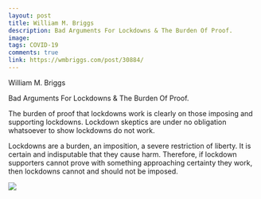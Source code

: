 ```yaml
---
layout: post
title: William M. Briggs
description: Bad Arguments For Lockdowns & The Burden Of Proof.
image: 
tags: COVID-19
comments: true
link: https://wmbriggs.com/post/30884/
---
```

William M. Briggs

Bad Arguments For Lockdowns & The Burden Of Proof.

The burden of proof that lockdowns work is clearly on those imposing and
supporting lockdowns. Lockdown skeptics are under no obligation
whatsoever to show lockdowns do not work.

Lockdowns are a burden, an imposition, a severe restriction of liberty.
It is certain and indisputable that they cause harm. Therefore, if
lockdown supporters cannot prove with something approaching certainty
they work, then lockdowns cannot and should not be imposed.

![](https://lh6.googleusercontent.com/2HL5ySi-5_0ahd1iU_YMeATG4fSw4cLMUCAUDJhth8C2cMIVhjFz4uq4JZ6WE4QGElEJ6HQokBHLjrekraZjXyTxjNmRAYJqsA_RxnePADtDJeSmtzE=w1280)
